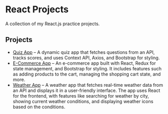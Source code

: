 # React Projects

A collection of my React.js practice projects.

## Projects

- [Quiz App](./quiz-app) – A dynamic quiz app that fetches questions from an API, tracks scores, and uses Context API, Axios, and Bootstrap for styling.
- [E-Commerce App](./e-commerce) – An e-commerce app built with React, Redux for state management, and Bootstrap for styling. It includes features such as adding products to the cart, managing the shopping cart state, and more.
- [Weather App](./weather-app) – A weather app that fetches real-time weather data from an API and displays it in a user-friendly interface. The app uses React for the frontend, with features like searching for weather by city, showing current weather conditions, and displaying weather icons based on the conditions.
